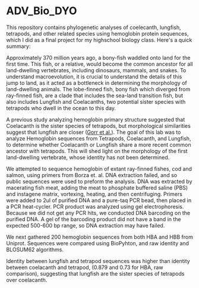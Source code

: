 # ADV_Bio_DYO
	
This repository contains phylogenetic analyses of coelecanth, lungfish, tetrapods, and other related species using hemoglobin protein sequences, which I did as a final project for my highschool biology class. Here's a quick summary:

Approximately 370 million years ago, a bony-fish waddled onto land for the first time. This fish, or a relative, would become the common ancestor for all land-dwelling vertebrates, including dinosaurs, mammals, and snakes. To understand macroevolution, it is crucial to understand the details of this jump to land, as it acted as a bottleneck in determining the morphology of land-dwelling animals. The lobe-finned fish, bony fish which diverged from ray-finned fish, are a clade that includes the sea-land transition fish, but also includes Lungfish and Coelacanths, two potential sister species with tetrapods who dwell in the ocean to this day.

A previous study analyzing hemoglobin primary structure suggested that Coelacanth is the sister species of tetrapods, but morphological similarities suggest that lungfish are closer ([Gorr et al.](https://pubmed.ncbi.nlm.nih.gov/1958318/)). The goal of this lab was to analyze Hemoglobin sequences from Tetrapods, Coelacanth, and Lungfish, to determine whether Coelacanth or Lungfish share a more recent common ancestor with tetrapods. This will shed light on the morphology of the first land-dwelling vertebrate, whose identity has not been determined.

We attempted to sequence hemoglobin of extant ray-finned fishes, cod and salmon, using primers from Borza et. al. DNA extraction failed, and so public sequences were used to preform the analysis. DNA was extracted by macerating fish meat, adding the meat to phosphate buffered saline (PBS) and instagene matrix, vortexing, heating, and then centrifuging. Primers were added to 2ul of purified DNA and a pure-taq PCR bead, then placed in a PCR heat-cycler. PCR product was analyzed using gel electrophoresis. Because we did not get any PCR hits, we conducted DNA barcoding on the purified DNA. A gel of the barcoding product did not have a band in the expected 500-600 bp range, so DNA extraction may have failed. 

We next gathered 200 hemoglobin sequences from both HBA and HBB from Uniprot. Sequences were compared using BioPyhton, and raw identity and BLOSUM62 algorithms. 

Identity between lungfish and tetrapod sequences was higher than identity between coelacanth and tetrapod, (0.879 and 0.73 for HBA, raw comparison), suggesting that lungfish are the sister species of tetrapods over coelacanth.
